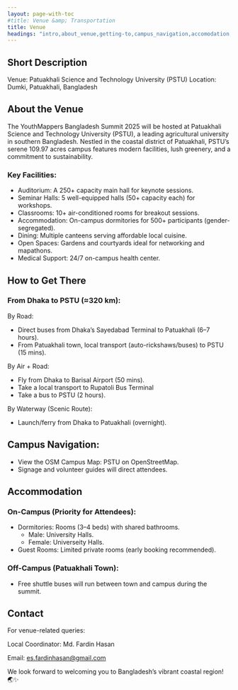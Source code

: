 ```yaml
---
layout: page-with-toc
#title: Venue &amp; Transportation
title: Venue
headings: "intro,about_venue,getting-to,campus_navigation,accomodation,contact"
---
```


<h2 id="intro">Short Description</h2>

Venue: Patuakhali Science and Technology University (PSTU)
Location: Dumki, Patuakhali, Bangladesh

<!-- <h2 class='space-bottom1' id='covid19'>Covid19 regulations</h2>

Currently, there are no Covid19 vaccination requirements in place for entering Italy. The use of masks remains mandatory on public transport and in healthcare facilities. Further information can be found on [salute.gov.it](https://www.salute.gov.it/portale/nuovocoronavirus/dettaglioNotizieNuovoCoronavirus.jsp?lingua=english&menu=notizie&p=dalministero&id=5893).

We highly recommend that everyone wear masks indoors during the conference. -->

<h2 id="about_venue">About the Venue</h2>

The YouthMappers Bangladesh Summit 2025 will be hosted at Patuakhali Science and Technology University (PSTU), a leading agricultural university in southern Bangladesh. Nestled in the coastal district of Patuakhali, PSTU’s serene 109.97 acres campus features modern facilities, lush greenery, and a commitment to sustainability.

<h3>Key Facilities:</h3>

- Auditorium: A 250+ capacity main hall for keynote sessions.
- Seminar Halls: 5 well-equipped halls (50+ capacity each) for workshops.
- Classrooms: 10+ air-conditioned rooms for breakout sessions.
- Accommodation: On-campus dormitories for 500+ participants (gender-segregated).
- Dining: Multiple canteens serving affordable local cuisine.
- Open Spaces: Gardens and courtyards ideal for networking and mapathons.
- Medical Support: 24/7 on-campus health center.


<h2 class='space-bottom1' id="getting-to">How to Get There</h2>

<h3>From Dhaka to PSTU (≈320 km):</h3>

By Road:

- Direct buses from Dhaka’s Sayedabad Terminal to Patuakhali (6–7 hours).
- From Patuakhali town, local transport (auto-rickshaws/buses) to PSTU (15 mins).

By Air + Road:

- Fly from Dhaka to Barisal Airport (50 mins).
- Take a local transport to Rupatoli Bus Terminal
- Take a bus to PSTU (2 hours).

By Waterway (Scenic Route):

- Launch/ferry from Dhaka to Patuakhali (overnight).


<h2 class='space-bottom1' id="campus_navigation">Campus Navigation:</h2>

- View the OSM Campus Map: PSTU on OpenStreetMap.
- Signage and volunteer guides will direct attendees.


<h2 id="accomodation">Accommodation</h2>
<h3>On-Campus (Priority for Attendees):</h3>

- Dormitories: Rooms (3–4 beds) with shared bathrooms.
  - Male: University Halls.
  - Female: Universeity Halls.
- Guest Rooms: Limited private rooms (early booking recommended).

<h3>Off-Campus (Patuakhali Town):</h3>

- Free shuttle buses will run between town and campus during the summit.


<h2 id="contact">Contact</h2>

For venue-related queries:

Local Coordinator: Md. Fardin Hasan

Email: es.fardinhasan@gmail.com

<!-- Phone: +8801712345678 (WhatsApp available) -->


<!-- Explore PSTU’s campus virtually:
[YouthMappers Bangladesh Summit 2025 Venue Wiki](https://wiki.openstreetmap.org/wiki/YouthMappers_Bangladesh_Summit_2025/Call_for_Venues/Patuakhali_Science_and_Technology_University_(PSTU)) -->

We look forward to welcoming you to Bangladesh’s vibrant coastal region! 🌏✨


<div id="map" style="height:420px; width:100%"></div>


<script>
  document.addEventListener('DOMContentLoaded', function() {
    var map = L.map('map').setView([22.46299, 90.36624], 14);
    L.control.scale().addTo(map);
    L.tileLayer('{{ site.map_tiles.url}}', {
      attribution: '{{ site.map_tiles.attribution }}',
      maxZoom: {{ site.map_tiles.maxZoom}}
    }).addTo(map);
    map.scrollWheelZoom.disable();
    L.marker([43.80054, 11.24501], {icon: L.icon({
      iconUrl: "{{ "/img/logo/ym_bd_summit_2025-logo.svg" | prepend: site.baseurl }}",
      iconSize: [40, 40],
      iconAnchor: [20, 40]
    })}).bindPopup("<h3>Patuakhali Science and Technology University</h3><p>Summit Venue. <a href='https://www.openstreetmap.org/?#map=14/22.46299/90.36624' target='_blank'>Open location on osm.org</a>.</p>").addTo(map);
  }, false);
</script>

